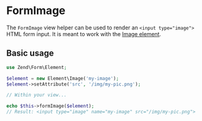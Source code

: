# FormImage

The `FormImage` view helper can be used to render an `<input type="image">` HTML form input. It is meant to work with the [Image element](../element/image.md).

## Basic usage

```php
use Zend\Form\Element;

$element = new Element\Image('my-image');
$element->setAttribute('src', '/img/my-pic.png');

// Within your view...

echo $this->formImage($element);
// Result: <input type="image" name="my-image" src="/img/my-pic.png">
```
